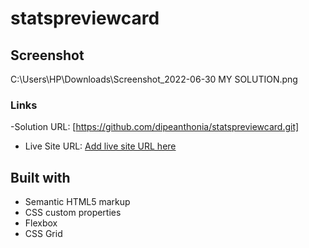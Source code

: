 # statspreviewcard

## Screenshot
C:\Users\HP\Downloads\Screenshot_2022-06-30 MY SOLUTION.png

### Links
-Solution URL: [https://github.com/dipeanthonia/statspreviewcard.git]
- Live Site URL: [Add live site URL here](https://your-live-site-url.com)

## Built with
- Semantic HTML5 markup
- CSS custom properties
- Flexbox
- CSS Grid
